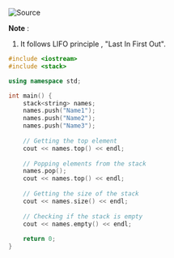 ![Source](https://youtu.be/WgMPrLX-zsA?t=1615)

**Note** :
1. It follows LIFO principle , "Last In First Out".

```cpp
#include <iostream>
#include <stack>

using namespace std;

int main() {
	stack<string> names;
	names.push("Name1");
	names.push("Name2");
	names.push("Name3");
	
	// Getting the top element
	cout << names.top() << endl;
	
	// Popping elements from the stack
	names.pop();
	cout << names.top() << endl;
	
	// Getting the size of the stack
	cout << names.size() << endl;
	
	// Checking if the stack is empty
	cout << names.empty() << endl;
	
	return 0;
}
```

